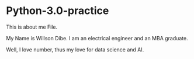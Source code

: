 # Python-3.0-practice

This is about me File.

My Name is Willson Dibe. I am an electrical engineer and an MBA graduate. 

Well, I love number, thus my love for data science and AI. 

